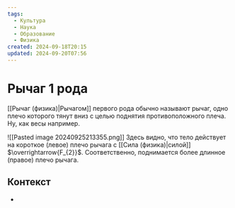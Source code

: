 ```yaml
---
tags:
  - Культура
  - Наука
  - Образование
  - Физика
created: 2024-09-18T20:15
updated: 2024-09-20T07:56
---
```

# Рычаг 1 рода
[[Рычаг (физика)|Рычагом]] первого рода обычно называют рычаг, одно плечо которого тянут вниз с целью поднятия противоположного плеча. Ну, как весы например.

 ![[Pasted image 20240925213355.png]]
 Здесь видно, что тело действует на короткое (левое) плечо рычага с [[Сила (физика)|силой]] $\overrightarrow{F_{2}}$. Соответственно, поднимается более длинное (правое) плечо рычага.
## Контекст
- 

